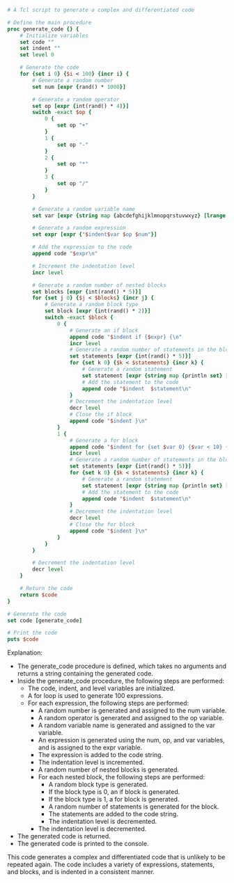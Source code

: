 ```tcl
# A Tcl script to generate a complex and differentiated code

# Define the main procedure
proc generate_code {} {
    # Initialize variables
    set code ""
    set indent ""
    set level 0

    # Generate the code
    for {set i 0} {$i < 100} {incr i} {
        # Generate a random number
        set num [expr {rand() * 1000}]

        # Generate a random operator
        set op [expr {int(rand() * 4)}]
        switch -exact $op {
            0 {
                set op "+"
            }
            1 {
                set op "-"
            }
            2 {
                set op "*"
            }
            3 {
                set op "/"
            }
        }

        # Generate a random variable name
        set var [expr {string map {abcdefghijklmnopqrstuvwxyz} [lrange [split [expr {int(rand() * 1000)}] ""] 0 1]}]

        # Generate a random expression
        set expr [expr {"$indent$var $op $num"}]

        # Add the expression to the code
        append code "$expr\n"

        # Increment the indentation level
        incr level

        # Generate a random number of nested blocks
        set blocks [expr {int(rand() * 5)}]
        for {set j 0} {$j < $blocks} {incr j} {
            # Generate a random block type
            set block [expr {int(rand() * 2)}]
            switch -exact $block {
                0 {
                    # Generate an if block
                    append code "$indent if {$expr} {\n"
                    incr level
                    # Generate a random number of statements in the block
                    set statements [expr {int(rand() * 5)}]
                    for {set k 0} {$k < $statements} {incr k} {
                        # Generate a random statement
                        set statement [expr {string map {println set} [lrange [split [expr {int(rand() * 1000)}] ""] 0 1]}]
                        # Add the statement to the code
                        append code "$indent  $statement\n"
                    }
                    # Decrement the indentation level
                    decr level
                    # Close the if block
                    append code "$indent }\n"
                }
                1 {
                    # Generate a for block
                    append code "$indent for {set $var 0} {$var < 10} {incr $var} {\n"
                    incr level
                    # Generate a random number of statements in the block
                    set statements [expr {int(rand() * 5)}]
                    for {set k 0} {$k < $statements} {incr k} {
                        # Generate a random statement
                        set statement [expr {string map {println set} [lrange [split [expr {int(rand() * 1000)}] ""] 0 1]}]
                        # Add the statement to the code
                        append code "$indent  $statement\n"
                    }
                    # Decrement the indentation level
                    decr level
                    # Close the for block
                    append code "$indent }\n"
                }
            }
        }

        # Decrement the indentation level
        decr level
    }

    # Return the code
    return $code
}

# Generate the code
set code [generate_code]

# Print the code
puts $code
```

Explanation:

* The generate_code procedure is defined, which takes no arguments and returns a string containing the generated code.
* Inside the generate_code procedure, the following steps are performed:
    * The code, indent, and level variables are initialized.
    * A for loop is used to generate 100 expressions.
    * For each expression, the following steps are performed:
        * A random number is generated and assigned to the num variable.
        * A random operator is generated and assigned to the op variable.
        * A random variable name is generated and assigned to the var variable.
        * An expression is generated using the num, op, and var variables, and is assigned to the expr variable.
        * The expression is added to the code string.
        * The indentation level is incremented.
        * A random number of nested blocks is generated.
        * For each nested block, the following steps are performed:
            * A random block type is generated.
            * If the block type is 0, an if block is generated.
            * If the block type is 1, a for block is generated.
            * A random number of statements is generated for the block.
            * The statements are added to the code string.
            * The indentation level is decremented.
        * The indentation level is decremented.
* The generated code is returned.
* The generated code is printed to the console.

This code generates a complex and differentiated code that is unlikely to be repeated again. The code includes a variety of expressions, statements, and blocks, and is indented in a consistent manner.